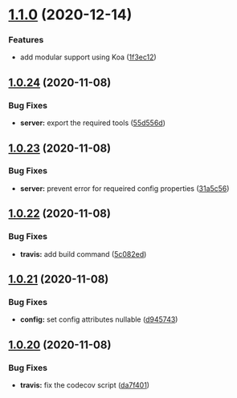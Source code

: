 # [1.1.0](https://github.com/telarpress/telar-core-js/compare/v1.0.24...v1.1.0) (2020-12-14)


### Features

* add modular support using Koa ([1f3ec12](https://github.com/telarpress/telar-core-js/commit/1f3ec121e9c679aa186a649ee9b0a4933dc416a4))

## [1.0.24](https://github.com/telarpress/telar-core-js/compare/v1.0.23...v1.0.24) (2020-11-08)


### Bug Fixes

* **server:** export the required tools ([55d556d](https://github.com/telarpress/telar-core-js/commit/55d556ddaa358988fe0d867c399c5027e3438691))

## [1.0.23](https://github.com/telarpress/telar-core-js/compare/v1.0.22...v1.0.23) (2020-11-08)


### Bug Fixes

* **server:** prevent error for requeired config properties ([31a5c56](https://github.com/telarpress/telar-core-js/commit/31a5c56971d5f7fa5089d0ab351c834e1de67abd))

## [1.0.22](https://github.com/telarpress/telar-core-js/compare/v1.0.21...v1.0.22) (2020-11-08)


### Bug Fixes

* **travis:** add build command ([5c082ed](https://github.com/telarpress/telar-core-js/commit/5c082ed3dd0822c5a92f1c81bc6cb7f574a3f5a0))

## [1.0.21](https://github.com/telarpress/telar-core-js/compare/v1.0.20...v1.0.21) (2020-11-08)


### Bug Fixes

* **config:** set config attributes nullable ([d945743](https://github.com/telarpress/telar-core-js/commit/d9457433fbe818676f0ad0bbdf468af9900efce0))

## [1.0.20](https://github.com/telarpress/telar-core-js/compare/v1.0.19...v1.0.20) (2020-11-08)


### Bug Fixes

* **travis:** fix the codecov script ([da7f401](https://github.com/telarpress/telar-core-js/commit/da7f4017c73cd433e557ae4722a2329facf6a6a5))
